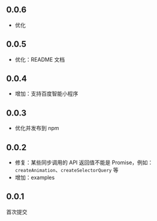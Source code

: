 ## 0.0.6
- 优化

## 0.0.5
- 优化：README 文档

## 0.0.4
- 增加：支持百度智能小程序

## 0.0.3
- 优化并发布到 npm

## 0.0.2
- 修复：某些同步调用的 API 返回值不能是 Promise，例如：`createAnimation`、`createSelectorQuery` 等
- 增加：examples

## 0.0.1
首次提交